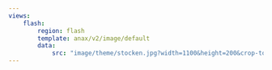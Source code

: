 ```yaml
---
views:
    flash:
        region: flash
        template: anax/v2/image/default
        data:
            src: "image/theme/stocken.jpg?width=1100&height=200&crop-to-fit&area=0,0,20,0"
---
```

